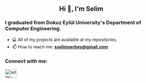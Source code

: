 <h2 align="center">Hi 👋, I'm Selim</h2>

<h3>I graduated from Dokuz Eylül University's Department of Computer Engineering.</h3>

- 💻 All of my projects are available at my repositories.
- 📫 How to reach me: **sselimserbes@gmail.com**

<h3 align="left">Connect with me:</h3>
<p align="left">
<a href="https://www.linkedin.com/in/selimserbes/" target="blank"><img align="center" src="https://cdn.jsdelivr.net/npm/simple-icons@5.2.0/icons/linkedin.svg" alt="selim-serbes/" height="30" width="40" /></a>
</p>
